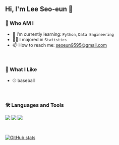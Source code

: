 ## Hi, I'm Lee Seo-eun 👋

### 🐰 Who AM I
- 🌱 I’m currently learning: `Python`, `Data Engineering`
- 🧑‍🎓 I majored in `Statistics`
- 📫 How to reach me: seoeun9595@gmail.com

<br>

### 🥰 What I Like
- ⚾ baseball

<br>

### 🛠️ Languages and Tools

<img src="https://img.shields.io/badge/Python-3776AB?style=flat-square&logo=Python&logoColor=white"/> </t>
<img src="https://img.shields.io/badge/R-276DC3?style=flat-square&logo=R&logoColor=white"/> </t>
<img src="https://img.shields.io/badge/SAS-ADB5BD?style=flat-square&logo=SAS&logoColor=white"/> </t>

<br>

[![GitHub stats](https://github-readme-stats.vercel.app/api?username=seoeun9595&include_all_commits=true&theme=nord&hide_border=true&count_private=true)](https://github.com/jiholee0/github-readme-stats)